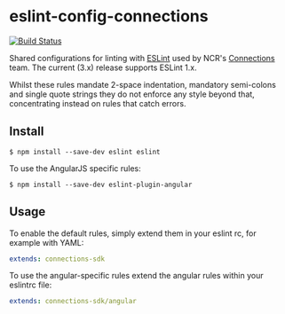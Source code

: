 # eslint-config-connections

[![Build Status](https://travis-ci.org/NCR-CoDE/eslint-config-connections.svg?branch=master)](https://travis-ci.org/NCR-CoDE/eslint-config-connections)

Shared configurations for linting with [ESLint](http://eslint.org/) used by NCR's [Connections](http://ncredinburgh.com/projects/connections/) team.
The current (3.x) release supports ESLint 1.x.

Whilst these rules mandate 2-space indentation, mandatory semi-colons and single quote strings they do not enforce any style beyond that, concentrating instead on rules that catch errors.

## Install

```
$ npm install --save-dev eslint eslint
```

To use the AngularJS specific rules:

```
$ npm install --save-dev eslint-plugin-angular
```

## Usage

To enable the default rules, simply extend them in your eslint rc, for example with YAML:

```yaml
extends: connections-sdk
```

To use the angular-specific rules  extend the angular rules within your eslintrc file:

```yaml
extends: connections-sdk/angular
```

